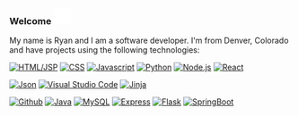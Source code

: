 ### Welcome <img src="https://raw.githubusercontent.com/ryancupp/ryancupp/master/wave.gif" width="30px">

My name is Ryan and I am a software developer. I'm from Denver, Colorado and have projects using the following technologies:

[![HTML/JSP][HTML]][HTML-url]
[![CSS][CSS]][CSS-url]
[![Javascript][Javascript]][Javascript-url]
[![Python][Python]][Python-url]
[![Node.js][Node]][Node-url]
[![React][React]][React-url]

[![Json][Json]][Json-url]
[![Visual Studio Code][VS]][VS-url]
[![Jinja][Jinja]][Jinja-url]

[![Github][Github]][Github-url]
[![Java][Java]][Java-url]
[![MySQL][MySQL]][MySQL-url]
[![Express][Express]][Express-url]
[![Flask][Flask]][Flask-url]
[![SpringBoot][SpringBoot]][SpringBoot-url]


<!-- MARKDOWN LINKS & IMAGES -->
<!-- https://www.markdownguide.org/basic-syntax/#reference-style-links -->
[Java]: https://img.shields.io/badge/Java-red
[Java-url]: https://docs.oracle.com/en/java/
[React]: https://img.shields.io/badge/-React-black?logo=react
[React-url]: https://reactjs.org/
[Javascript]: https://img.shields.io/badge/Javascript-yellow?logo=javascript
[Javascript-url]: https://developer.mozilla.org/en-US/docs/Web/JavaScript
[SpringBoot]: https://img.shields.io/badge/SpringBoot-gray?logo=springboot
[SpringBoot-url]: https://docs.spring.io/spring-
[CSS]: https://img.shields.io/badge/CSS-blue?logo=css3
[CSS-url]: https://developer.mozilla.org/en-US/docs/Web/CSS
[HTML]: https://img.shields.io/badge/-HTML-orange?logo=HTML5
[HTML-url]: https://developer.mozilla.org/en-US/docs/Web/HTML
[Python]:https://img.shields.io/badge/-Python-orange?logo=python
[Python-url]: https://docs.python.org/3/
[VS]:https://img.shields.io/badge/-VisualStudio-black?logo=visualstudiocode
[Vs-url]: https://code.visualstudio.com/
[Github]:https://img.shields.io/badge/-Github-black?logo=github
[Github-url]: https://github.com/jsath
[Node]: https://img.shields.io/badge/-Node.js-black?logo=nodedotjs
[Node-url]: https://nodejs.org/en/
[Json]: https://img.shields.io/badge/-Json-gray?logo=json
[Json-url]: https://www.json.org/json-en.html
[Jinja]: https://img.shields.io/badge/-Jinja-red?logo=jinja
[Jinja-url]: https://img.shields.io/badge/-Jinja-red?logo=jinja]
[Flask]: https://img.shields.io/badge/-Flask-red?logo=flask
[Flask-url]: https://flask.palletsprojects.com/en/2.2.x/
[Express]: https://img.shields.io/badge/-Express-black?logo=express
[Express-url]: https://www.prisma.io/express
[MySQL]: https://img.shields.io/badge/MySQL-grey?logo=mysql
[MySQL-url]: https://dev.mysql.com/doc/

<!--
**ryancupp/ryancupp** is a ✨ _special_ ✨ repository because its `README.md` (this file) appears on your GitHub profile.

Here are some ideas to get you started:

- 🔭 I’m currently working on ...
- 🌱 I’m currently learning ...
- 👯 I’m looking to collaborate on ...
- 🤔 I’m looking for help with ...
- 💬 Ask me about ...
- 📫 How to reach me: ...
- 😄 Pronouns: ...
- ⚡ Fun fact: ...
-->

